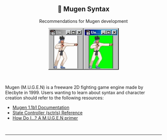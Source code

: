 <div align="center">
  <h2>🔧 Mugen Syntax</h2>
  <p>Recommendations for Mugen development</p>
  <img src="../assets/images/kfm.webp" alt="mugen development"/>
</div>

&nbsp;

Mugen (M.U.G.E.N) is a freeware 2D fighting game engine made by Elecbyte in 1999.
Users wanting to learn about syntax and character creation should refer to the following resources:
- [Mugen 1.1b1 Documentation](https://www.elecbyte.com/mugendocs-11b1/mugen.html#documentation)
- [State Controller (sctrls) Reference](https://www.elecbyte.com/mugendocs-11b1/sctrls.html)
- [How Do I...? A M.U.G.E.N primer](https://www.elecbyte.com/mugendocs-11b1/tutorial1.html)

&nbsp;

---
